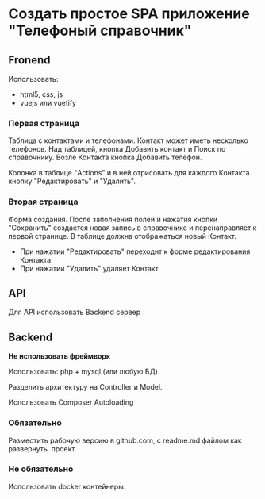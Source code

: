 # Создать простое SPA приложение "Телефоный справочник"

## Fronend
Использовать: 
 - html5, css, js
 - vuejs или vuetify


### Первая страница
Таблица с контактами и телефонами. Контакт может иметь несколько телефонов.
Над таблицей, кнопка Добавить контакт и Поиск по справочнику.
Возле Контакта кнопка Добавить телефон.

Колонка в таблице "Actions" и в ней отрисовать для каждого Контакта кнопку "Редактировать" и "Удалить".

### Вторая страница
Форма создания. После заполнения полей и нажатия кнопки "Сохранить" создается новая запись в справочнике и перенаправляет к первой странице. В таблице должна отображаться новый Контакт.

- При нажатии "Редактировать" переходит к форме редактирования Контакта.
- При нажатии "Удалить" удаляет Контакт.

## API
Для API использовать Backend сервер


## Backend
**Не использовать фреймворк**

Использовать: php + mysql (или любую БД).

Разделить архитектуру на Controller и Model.

Использовать Composer Autoloading


### Обязательно
Разместить рабочую версию в github.com, с readme.md файлом как развернуть. проект

### Не обязательно
Использовать docker контейнеры.
